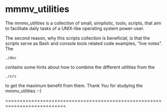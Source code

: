  mmmv_utilities  
===========================================================================

The mmmv_utilities is a collection of small, simplistic, tools, scripts,
that aim to facilitate daily tasks of a UNIX-like operating system
power-user.

The second reason, why this scripts collection is beneficial, 
is that the scripts serve as Bash and console tools related 
code examples, "live notes". The 

    ./doc

contains some hints about how to combine the 
different utilities from the 

    ./src

to get the maximum benefit from them.
Thank You for studying the mmmv_utilities :-)

===========================================================================
